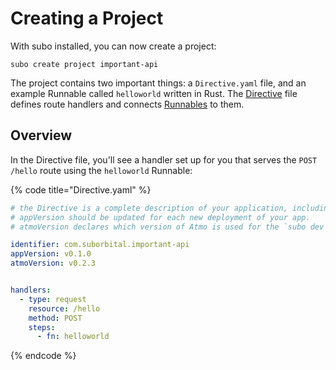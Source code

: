 # Creating a Project

With subo installed, you can now create a project:

```
subo create project important-api
```

The project contains two important things: a `Directive.yaml` file, and an example Runnable called `helloworld` written in Rust. The [Directive](concepts/the-directive.md) file defines route handlers and connects [Runnables](concepts/runnables.md) to them.

## Overview

In the Directive file, you'll see a handler set up for you that serves the `POST /hello` route using the `helloworld` Runnable:

{% code title="Directive.yaml" %}
```yaml
# the Directive is a complete description of your application, including all of its business logic.
# appVersion should be updated for each new deployment of your app.
# atmoVersion declares which version of Atmo is used for the `subo dev` command.

identifier: com.suborbital.important-api
appVersion: v0.1.0
atmoVersion: v0.2.3


handlers:
  - type: request
    resource: /hello
    method: POST
    steps:
      - fn: helloworld
```
{% endcode %}